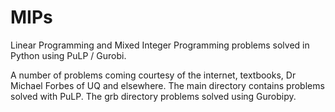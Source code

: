 # MIPs
Linear Programming and Mixed Integer Programming problems solved in Python using PuLP / Gurobi.

A number of problems coming courtesy of the internet, textbooks, Dr Michael Forbes of UQ and elsewhere. 
The main directory contains problems solved with PuLP.
The grb directory problems solved using Gurobipy. 
